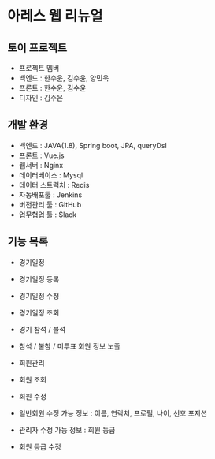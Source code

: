 # 아레스 웹 리뉴얼
## 토이 프로젝트
* 프로젝트 멤버 
 * 백엔드 : 한수윤, 김수윤, 양민욱
 * 프론트 : 한수윤, 김수윤
 * 디자인 : 김주은

## 개발 환경
* 백엔드 : JAVA(1.8), Spring boot, JPA, queryDsl
* 프론트 : Vue.js
* 웹서버 : Nginx
* 데이터베이스 : Mysql
* 데이터 스트럭처 : Redis
* 자동배포툴 : Jenkins
* 버전관리 툴 : GitHub
* 업무협업 툴 : Slack

## 기능 목록
* 경기일정
 * 경기일정 등록
 * 경기일정 수정
 * 경기일정 조회
 * 경기 참석 / 불석
 * 참석 / 불참 / 미투표 회원 정보 노출

* 회원관리
 * 회원 조회
 * 회원 수정
  * 일반회원 수정 가능 정보 : 이름, 연락처, 프로필, 나이, 선호 포지션
  * 관리자 수정 가능 정보 : 회원 등급
 * 회원 등급 수정
